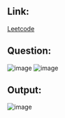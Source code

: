 ## Link:
[Leetcode](https://leetcode.com/problems/target-sum/)

## Question:
![image](https://github.com/user-attachments/assets/9d50b8d4-0650-4fb5-be88-2f2b202b2b1a)
![image](https://github.com/user-attachments/assets/8852993b-eee2-43b8-a53a-b1ead2fd2bdd)

## Output:
![image](https://github.com/user-attachments/assets/5ef387cb-8040-45e4-9f5c-bd58fb587b90)
